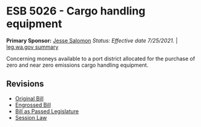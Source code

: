 # ESB 5026 - Cargo handling equipment
**Primary Sponsor:** [Jesse Salomon](/person/leg/salomon_je.md)
*Status: Effective date 7/25/2021.* | [leg.wa.gov summary](https://app.leg.wa.gov/billsummary?BillNumber=5026&Year=2021)

Concerning moneys available to a port district allocated for the purchase of zero and near zero emissions cargo handling equipment.

## Revisions
* [Original Bill](1/)
* [Engrossed Bill](1/)
* [Bill as Passed Legislature](1/)
* [Session Law](1/)
